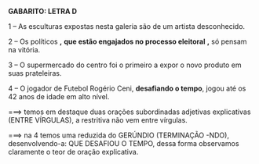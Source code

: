 **GABARITO: LETRA D**

1 – As esculturas expostas nesta galeria são de um artista desconhecido.

2 – Os políticos **,** **que estão engajados no processo eleitoral** **,** só pensam na vitória.

3 – O supermercado do centro foi o primeiro a expor o novo produto em suas prateleiras.

4 – O jogador de Futebol Rogério Ceni, **desafiando o tempo**, jogou até os 42 anos de idade em alto nível.

===> temos em destaque duas orações subordinadas adjetivas explicativas (ENTRE VÍRGULAS), a restritiva não vem entre vírgulas.

===> na 4 temos uma reduzida do GERÚNDIO (TERMINAÇÃO -NDO), desenvolvendo-a: QUE DESAFIOU O TEMPO, dessa forma observamos claramente o teor de oração explicativa.